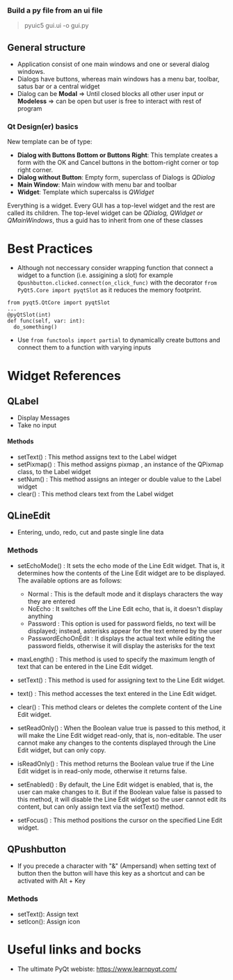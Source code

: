 ### Build a py file from an ui file

> pyuic5 gui.ui -o gui.py

## General structure

* Application consist of one main windows and one or several dialog windows.
* Dialogs have buttons, whereas main windows has a menu bar, toolbar, satus bar or a central widget
* Dialog can be __Modal__ &Rightarrow; Until closed blocks all other user input or __Modeless__ &Rightarrow; can be open but user is free to interact with rest of program

### Qt Design(er) basics

New template can be of type:

* __Dialog with Buttons Bottom or Buttons Right__: This template creates a form with the OK and
Cancel buttons in the bottom-right corner or top right corner.
*  __Dialog without Button__: Empty form, superclass of Dialogs is _QDialog_
* __Main Window__: Main window with menu bar and toolbar 
* __Widget__: Template which supercalss is _QWidget_

Everything is a widget. Every GUI has a top-level widget and the rest are called its children. The top-level widget can be 
_QDialog, QWidget or QMainWindows_, thus a guid has to inherit 
from one of these classes

# Best Practices

* Although not neccessary consider wrapping function that connect a widget to a function (i.e. assigining a slot) for 
example ```Qpushbutton.clicked.connect(on_click_func)```  with the decorator ```from PyQt5.Core import pyqtSlot``` as it
  reduces the memory footprint.
```
from pyqt5.QtCore import pyqtSlot
...
@pyQtSlot(int)
def func(self, var: int):
  do_something()
```
* Use ```from functools import partial``` to dynamically create buttons and connect them to a function with varying inputs

# Widget References

## QLabel

* Display Messages
* Take no input 

#### Methods

* setText() : This method assigns text to the Label widget 
* setPixmap() : This method assigns pixmap , an instance of the QPixmap class, to
the Label widget
* setNum() : This method assigns an integer or double value to the Label widget
* clear() : This method clears text from the Label widget

## QLineEdit

* Entering, undo, redo, cut and paste single line data

### Methods

* setEchoMode() : It sets the echo mode of the Line Edit widget. That is, it
determines how the contents of the Line Edit widget are to be displayed. The available options are as follows:
    
    * Normal : This is the default mode and it displays characters the way they are
entered
    * NoEcho : It switches off the Line Edit echo, that is, it doesn't display
anything
    * Password : This option is used for password fields, no text will be displayed;
instead, asterisks appear for the text entered by the user
    * PasswordEchoOnEdit : It displays the actual text while editing the
password fields, otherwise it will display the asterisks for the text
      
* maxLength() : This method is used to specify the maximum length of text that
can be entered in the Line Edit widget.
* setText() : This method is used for assigning text to the Line Edit widget.
* text() : This method accesses the text entered in the Line Edit widget.
* clear() : This method clears or deletes the complete content of the Line Edit
widget.
* setReadOnly() : When the Boolean value true is passed to this method, it will
make the Line Edit widget read-only, that is, non-editable. The user cannot make
any changes to the contents displayed through the Line Edit widget, but can only
copy.
* isReadOnly() : This method returns the Boolean value true if the Line Edit
widget is in read-only mode, otherwise it returns false.
* setEnabled() : By default, the Line Edit widget is enabled, that is, the user can
make changes to it. But if the Boolean value false is passed to this method, it will
disable the Line Edit widget so the user cannot edit its content, but can only
assign text via the setText() method.
* setFocus() : This method positions the cursor on the specified Line Edit widget.

## QPushbutton

* If you precede a character with "&" (Ampersand) when setting text of button then the button will have this key as a shortcut
and can be activated with Alt + Key
  
### Methods

* setText(): Assign text 
* setIcon(): Assign icon


# Useful links and bocks

* The ultimate PyQt webiste: https://www.learnpyqt.com/